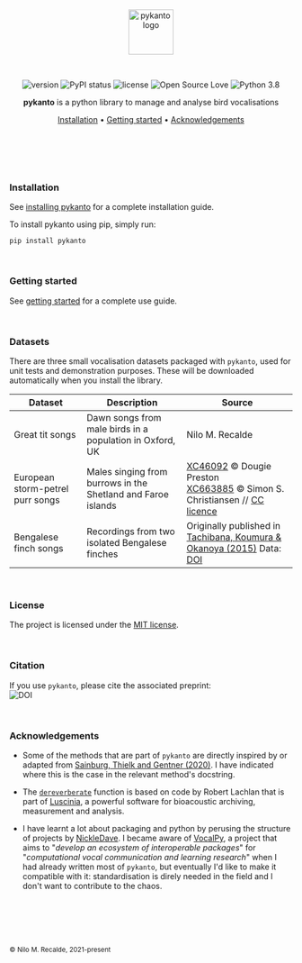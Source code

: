 <br>
<br>
<div align='center'>

<a href="https://nilomr.github.io/pykanto">
    <img src="https://raw.githubusercontent.com/nilomr/pykanto/2c1613a928c4f98ce982176e52ddadc23e043834/docs/custom/pykanto-logo-grey-04.svg?token=AOQJBIQLQ4VKUF4V7NFYLKTD3TWVG" alt="pykanto logo" title="pykanto" height="80" style="padding-bottom:1em !important;" />
</a>

<br>
<br>

![version](https://img.shields.io/badge/package_version-0.1.0-orange)
![PyPI status](https://img.shields.io/pypi/status/ansicolortags.svg)
![license](https://img.shields.io/github/license/mashape/apistatus.svg)
![Open Source Love](https://img.shields.io/badge/open%20source-♡-lightgrey)
![Python 3.8](https://img.shields.io/badge/python-3.8%20|%203.9%20|%203.10-blue.svg)

**pykanto** is a python library to manage and analyse bird vocalisations

[Installation](#installation) •
[Getting started](#getting-started) •
[Acknowledgements](#acknowledgements)
# ㅤ

</div>

### Installation

See [installing pykanto](https://nilomr.github.io/pykanto/contents/1_getting-started.html) for a complete installation guide.

To install pykanto using pip, simply run:
```
pip install pykanto
```
<br>

### Getting started

See [getting
started](https://nilomr.github.io/pykanto) for a
complete use guide.

<br>

### Datasets
There are three small vocalisation datasets packaged with `pykanto`, used
for unit tests and demonstration purposes. These will be downloaded automatically
when you install the library.

| Dataset                          | Description                                                  | Source                                                                                                                                                                                              |
| -------------------------------- | ------------------------------------------------------------ | --------------------------------------------------------------------------------------------------------------------------------------------------------------------------------------------------- |
| Great tit songs                  | Dawn songs from male birds in a population in Oxford, UK     | Nilo M. Recalde                                                                                                                                                                                     |
| European storm-petrel purr songs | Males singing from burrows in the Shetland and Faroe islands | [XC46092](https://xeno-canto.org/46092) © Dougie Preston <br> [XC663885](https://xeno-canto.org/663885) © Simon S. Christiansen // [CC licence](https://creativecommons.org/licenses/by-nc-nd/2.5/) |
| Bengalese finch songs            | Recordings from two isolated Bengalese finches               | Originally published in [Tachibana, Koumura & Okanoya (2015)](https://link.springer.com/article/10.1007/s00359-015-1046-z) Data: [DOI](https://osf.io/r6paq/)                                       |

<br>

### License

The project is licensed under the [MIT license](./LICENSE).

<br>

### Citation
If you use `pykanto`, please cite the associated preprint: <br>
![DOI](https://img.shields.io/badge/DOI-coming%20soon-yellow)


<br>

### Acknowledgements

- Some of the methods that are part of `pykanto` are directly inspired by or adapted from
[Sainburg, Thielk and Gentner
(2020)](https://doi.org/10.1371/journal.pcbi.1008228). I have indicated where
this is the case in the relevant method's docstring.

- The
[`dereverberate`](https://github.com/nilomr/pykanto/blob/b11f3b59301f444f8098d76da96cc87bd9cb624b/pykanto/signal/filter.py#L14)
function is based on code by Robert Lachlan that is part of
[Luscinia](https://rflachlan.github.io/Luscinia/), a powerful software for
bioacoustic archiving, measurement and analysis.
  
- I have learnt a lot about packaging and python by perusing the structure of
projects by [NickleDave](https://github.com/NickleDave/NickleDave). I became
aware of [VocalPy](https://github.com/vocalpy), a project that aims to "_develop
an ecosystem of interoperable packages_" for "_computational vocal
communication and learning research_" when I
had already written most of `pykanto`, but eventually I'd like to make it
compatible with it: standardisation is
direly needed in the field and I don't want to contribute to the chaos.


# ㅤ
<sub>© Nilo M. Recalde, 2021-present</sub>

